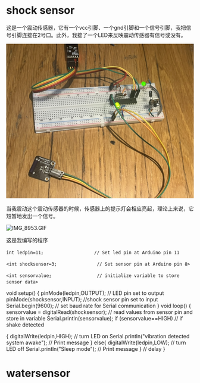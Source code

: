 # shock sensor 

这是一个震动传感器，它有一个vcc引脚、一个gnd引脚和一个信号引脚，我把信号引脚连接在2号口。此外，我接了一个LED来反映震动传感器有信号或没有。


![IMG_8968.jpg](https://github.com/xinxinwang233/wang-Xinyi-s-assignments/blob/main/03-sensors/images/IMG_8968.jpg)

当我震动这个震动传感器的时候，传感器上的提示灯会相应亮起，理论上来说，它短暂地发出一个信号。

![IMG_8953.GIF](https://github.com/xinxinwang233/wang-Xinyi-s-assignments/blob/main/03-sensors/images/IMG_8953.GIF)

这是我编写的程序

`int ledpin=11;                   // Set led pin at Arduino pin 11`

`<int shocksensor=3;               // Set sensor pin at Arduino pin 8>`

`<int sensorvalue;                 // initialize variable to store sensor data>`



void setup()
{
 pinMode(ledpin,OUTPUT);       // LED pin set to output
 pinMode(shocksensor,INPUT);  //shock sensor pin set to input
 Serial.begin(9600);        // set baud rate for Serial communication
}
void loop() 
{
 sensorvalue = digitalRead(shocksensor); // read values from sensor pin and store in variable
  Serial.println(sensorvalue);
 if (sensorvalue==HIGH)      // if shake detected

 {
  digitalWrite(ledpin,HIGH);   // turn LED on
  Serial.println("vibration detected system awake"); // Print message 
 }
 else{
  digitalWrite(ledpin,LOW);   // turn LED off
  Serial.println("Sleep mode");  // Print message
 }
                 // delay 
}

# watersensor



